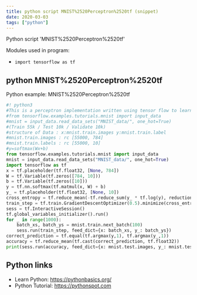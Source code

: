 ```yaml
---
title: python script MNIST%2520Perceptron%2520tf (snippet)
date: 2020-03-03
tags: ["python"]
---
```

Python script 'MNIST%2520Perceptron%2520tf'


Modules used in program: 
* `import tensorflow as tf`

## python MNIST%2520Perceptron%2520tf

Python example: MNIST%2520Perceptron%2520tf

```python
#! python3
#This is a perceptron implementation written using tensor flow to learn basics of tensor flow
#from tensorflow.examples.tutorials.mnist import input_data
#mnist = input_data.read_data_sets("MNIST_data/", one_hot=True)
#(Train 55k / Test 10k / Validate 10k)
#structure of Data : x:mnist.train.images y:mnist.train.label
#mnist.train.images : rc [55000, 784]
#mnist.train.labels : rc [55000, 10]
#y=softmax(Wx+b)
from tensorflow.examples.tutorials.mnist import input_data
mnist = input_data.read_data_sets("MNIST_data/", one_hot=True)
import tensorflow as tf
x = tf.placeholder(tf.float32, [None, 784])
W = tf.Variable(tf.zeros([784, 10]))
b = tf.Variable(tf.zeros([10]))
y = tf.nn.softmax(tf.matmul(x, W) + b)
y_ = tf.placeholder(tf.float32, [None, 10])
cross_entropy = tf.reduce_mean(-tf.reduce_sum(y_ * tf.log(y), reduction_indices=[1]))
train_step = tf.train.GradientDescentOptimizer(0.5).minimize(cross_entropy)
sess = tf.InteractiveSession()
tf.global_variables_initializer().run()
for _ in range(1000):
    batch_xs, batch_ys = mnist.train.next_batch(100)
    sess.run(train_step, feed_dict={x: batch_xs, y_: batch_ys})
correct_prediction = tf.equal(tf.argmax(y,1), tf.argmax(y_,1))
accuracy = tf.reduce_mean(tf.cast(correct_prediction, tf.float32))
print(sess.run(accuracy, feed_dict={x: mnist.test.images, y_: mnist.test.labels}))


```

## Python links

- Learn Python: https://pythonbasics.org/
- Python Tutorial: https://pythonspot.com
